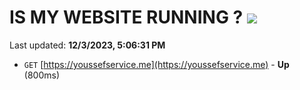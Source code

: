 # IS MY WEBSITE RUNNING ? [![](https://img.shields.io/static/v1?label=Sponsor&message=%E2%9D%A4&logo=GitHub&color=%23fe8e86)](https://github.com/sponsors/<username>)

Last updated: **12/3/2023, 5:06:31 PM**

- `GET` [https://youssefservice.me](https://youssefservice.me) - **Up** (800ms)
